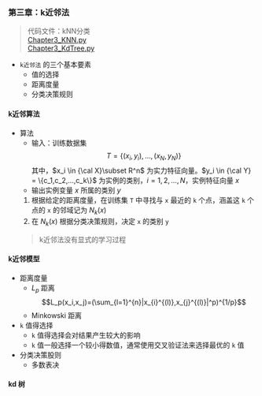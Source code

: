 ### 第三章：k近邻法
> 代码文件：kNN分类 \
> [Chapter3_KNN.py](../Chapter3_KNN.py)\
> [Chapter3_KdTree.py](../Chapter3_KdTree.py)

- `k近邻法` 的三个基本要素
  - 值的选择
  - 距离度量
  - 分类决策规则

#### k近邻算法
- 算法
  - 输入：训练数据集 $$T=\{(x_i,y_i), ..., (x_N,y_N)\}$$ 其中，$x_i \in {\cal X}\subset R^n$ 为实力特征向量。$y_i \in {\cal Y} = \{c_1,c_2,...,c_k\}$ 为实例的类别，$i=1,2,...,N$，实例特征向量 $x$
  - 输出实例变量 $x$ 所属的类别 $y$
  1. 根据给定的距离度量，在训练集 `T` 中寻找与 `x` 最近的 `k` 个点，涵盖这 `k` 个点的 `x` 的邻域记为 $N_k(x)$
  1. 在 $N_k(x)$ 根据分类决策规则，决定 `x` 的类别 `y`
    > k近邻法没有显式的学习过程

#### k近邻模型
- 距离度量
  - $L_p$ 距离 $$L_p(x_i,x_j)=(\sum_{l=1}^{n}|x_{i}^{(l)},x_{j}^{(l)}|^p)^{1/p}$$
  - Minkowski 距离
- `k` 值得选择
  - `k` 值得选择会对结果产生较大的影响
  - `k` 值一般选择一个较小得数值，通常使用交叉验证法来选择最优的 `k` 值
- 分类决策股则
  - 多数表决

#### kd 树
